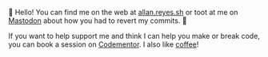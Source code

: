 👋 Hello! You can find me on the web at [allan.reyes.sh](https://allan.reyes.sh/) or toot at me on <a rel="me" href="https://infosec.exchange/@ar">Mastodon</a> about how you had to revert my commits. 🙈

If you want to help support me and think I can help you make or break code, you can book a session on [Codementor](https://www.codementor.io/@allanbreyes). I also like [coffee](https://www.buymeacoffee.com/allanbreyes)!
